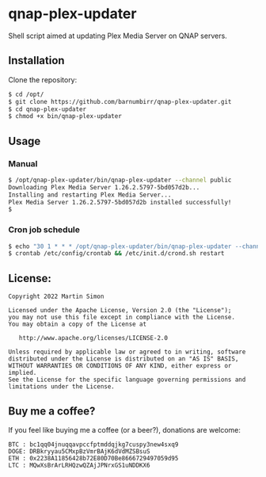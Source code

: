 # qnap-plex-updater

Shell script aimed at updating Plex Media Server on QNAP servers.

## Installation

Clone the repository:

```bash
$ cd /opt/
$ git clone https://github.com/barnumbirr/qnap-plex-updater.git
$ cd qnap-plex-updater
$ chmod +x bin/qnap-plex-updater
```

## Usage

### Manual

```bash
$ /opt/qnap-plex-updater/bin/qnap-plex-updater --channel public
Downloading Plex Media Server 1.26.2.5797-5bd057d2b...
Installing and restarting Plex Media Server...
Plex Media Server 1.26.2.5797-5bd057d2b installed successfully!
$
```

### Cron job schedule

```bash
$ echo "30 1 * * * /opt/qnap-plex-updater/bin/qnap-plex-updater --channel public > /dev/null 2>&1" >> /etc/config/crontab
$ crontab /etc/config/crontab && /etc/init.d/crond.sh restart
```

## License:

```
Copyright 2022 Martin Simon

Licensed under the Apache License, Version 2.0 (the "License");
you may not use this file except in compliance with the License.
You may obtain a copy of the License at

   http://www.apache.org/licenses/LICENSE-2.0

Unless required by applicable law or agreed to in writing, software
distributed under the License is distributed on an "AS IS" BASIS,
WITHOUT WARRANTIES OR CONDITIONS OF ANY KIND, either express or implied.
See the License for the specific language governing permissions and
limitations under the License.
```

## Buy me a coffee?

If you feel like buying me a coffee (or a beer?), donations are welcome:

```
BTC : bc1qq04jnuqqavpccfptmddqjkg7cuspy3new4sxq9
DOGE: DRBkryyau5CMxpBzVmrBAjK6dVdMZSBsuS
ETH : 0x2238A11856428b72E80D70Be8666729497059d95
LTC : MQwXsBrArLRHQzwQZAjJPNrxGS1uNDDKX6
```
